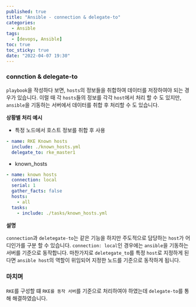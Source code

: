 ```yaml
---
published: true
title: "Ansible - connection & delegate-to"
categories:
  - Ansible
tags:
  - [devops, Ansible]
toc: true
toc_sticky: true
date: "2022-04-07 19:30"
---
```


### connction & delegate-to

`playbook`을 작성하다 보면, `hosts`의 정보들을 취합하여 데이터를 저장하여야 되는 경우가 있습니다. 이럴 때 각 `hosts`들의 정보를 각각 `host`에서 처리 할 수 도 있지만, `ansible`을 기동하는 서버에서 데이터를 취합 후 처리할 수 도 있습니다.

**상황별 처리 예시**

* 특정 노드에서 호스트 정보를 취합 후 사용

```yaml
- name: RKE Known hosts
  include: ./known_hosts.yml
  delegate_to: rke_master1
```

* known_hosts

```yaml
- name: known hosts
  connection: local
  serial: 1
  gather_facts: false
  hosts:
    - all
  tasks:
    - include: ./tasks/known_hosts.yml
```

**설명**

`connection`과 `deletegate-to`는 같은 기능을 하지만 주도적으로 담당하는 `host`가 어디인가를 구분 할 수 있습니다. `connection: local`인 경우에는 `ansible`을 기동하는 서버를 기준으로 동작합니다. 마찬가지로 `deletegate_to`를 특정 `host`로 지정하게 된다면 `ansible host`의 역할이 위임되어 지정한 노드를 기준으로 동작하게 됩니다.

### 마치며

`RKE`를 구성할 떄 `RKE를 동작 서버`를 기준으로 처리하여야 하였는데 `delegate-to`를 통해 해결하였습니다.
